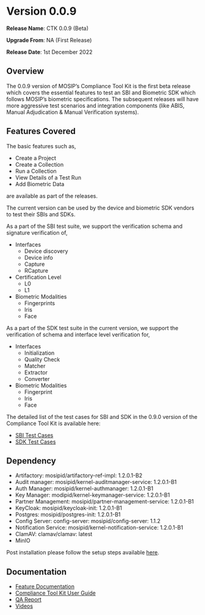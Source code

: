 # Version 0.0.9

**Release Name**: CTK 0.0.9 (Beta)

**Upgrade From**: NA (First Release)

**Release Date**: 1st December 2022

## Overview

The 0.0.9 version of MOSIP’s Compliance Tool Kit is the first beta release which covers the essential features to test an SBI and Biometric SDK which follows MOSIP’s biometric specifications. The subsequent releases will have more aggressive test scenarios and integration components (like ABIS, Manual Adjudication & Manual Verification systems).

## Features Covered

The basic features such as,

* Create a Project
* Create a Collection
* Run a Collection
* View Details of a Test Run
* Add Biometric Data

are available as part of the releases.

The current version can be used by the device and biometric SDK vendors to test their SBIs and SDKs.

As a part of the SBI test suite, we support the verification schema and signature verification of,

* Interfaces
  * Device discovery
  * Device info
  * Capture
  * RCapture
* Certification Level
  * L0
  * L1
* Biometric Modalities
  * Fingerprints
  * Iris
  * Face

As a part of the SDK test suite in the current version, we support the verification of schema and interface level verification for,

* Interfaces
  * Initialization
  * Quality Check
  * Matcher
  * Extractor
  * Converter
* Biometric Modalities
  * Fingerprint
  * Iris
  * Face

The detailed list of the test cases for SBI and SDK in the 0.9.0 version of the Compliance Tool Kit is available here:

* [SBI Test Cases](https://github.com/mosip/mosip-compliance-toolkit/blob/0.0.9/resources/compliance\_test\_definitions\_sbi.json)
* [SDK Test Cases](https://github.com/mosip/mosip-compliance-toolkit/blob/0.0.9/resources/compliance\_test\_definitions\_sdk.json)

## Dependency

* Artifactory: mosipid/artifactory-ref-impl: 1.2.0.1-B2
* Audit manager: mosipid/kernel-auditmanager-service: 1.2.0.1-B1
* Auth Manager: mosipid/kernel-authmanager: 1.2.0.1-B1
* Key Manager: modipid/kernel-keymanager-service: 1.2.0.1-B1
* Partner Management: mosipid/partner-management-service: 1.2.0.1-B1
* KeyCloak: mosipid/keycloak-init: 1.2.0.1-B1
* Postgres: mosipid/postgres-init: 1.2.0.1-B1
* Config Server: config-server: mosipid/config-server: 1.1.2
* Notification Service: mosipid/kernel-notification-service: 1.2.0.1-B1
* ClamAV: clamav/clamav: latest
* MinIO

Post installation please follow the setup steps available [here](setup-steps-0.0.9.md).

## Documentation

* [Feature Documentation](./)
* [Compliance Tool Kit User Guide](user-guide.md)
* [QA Report](https://docs.mosip.io/compliance-tool-kit/versions/version-0.0.9/test-report-0.0.9)
* [Videos](https://www.youtube.com/playlist?list=PLJH-POb\_55z8YYS\_qAk\_QNBQeiQ2VrtZD)
